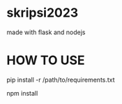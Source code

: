 # skripsi2023
made with flask and nodejs


# HOW TO USE
  pip install -r /path/to/requirements.txt
  
  npm install
